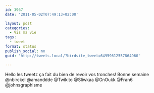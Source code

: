 ```yaml
---
id: 3967
date: '2011-05-02T07:49:13+02:00'

layout: post
categories:
  - Vis ma vie
tags:
  - tweet
format: status
publish_social: no
guid: 'http://tweets.local/?birdsite_tweet=64959612557864960'

---
```


Hello les tweetz ça fait du bien de revoir vos tronches! Bonne semaine @nbirckel @amanddde @Twikito @Sliwkaa @GnOukk @Fran6 @johnsgraphisme